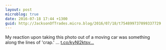```yaml
---
layout: post
microblog: true
date: 2016-07-18 17:44 +1300
guid: http://JacksonOfTrades.micro.blog/2016/07/18/t754899737099337729.html
---
```

My reaction upon taking this photo out of a moving car was something along the lines of 'crap.' … [t.co/kyNI2ktsv...](https://t.co/kyNI2ktsvu)
